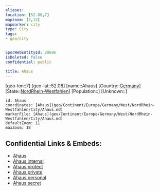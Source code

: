 ```yaml
---
aliases: 
location: [52.08,7]
mapzoom: [7,12] 
mapmarker: city 
type: City
tags:
- geo/City


SpocWebEntityId: 28686
isDeleted: false
confidential: public

title: Ahaus
---
```

[geo-lon::7]
[geo-lat::52.08]
[name::Ahaus]
[Country::[Germany](geo/Continent/Europe/Germany.md)]
[State::[NordRhein-Westfahlen](NordRhein-Westfahlen)]
[Population::]
[Unknown::]


```leaflet
id: Ahaus
coordinates: [Ahaus](geo/Continent/Europe/Germany/West/NordRhein-Westfahlen/City/Ahaus.md)
markerFile: [Ahaus](geo/Continent/Europe/Germany/West/NordRhein-Westfahlen/City/Ahaus.md)
defaultZoom: 11 
maxZoom: 18
```


## Confidential Links & Embeds: 
- [Ahaus](../../../../../../../../_public/geo/Continent/Europe/Germany/West/NordRhein-Westfahlen/City/Ahaus.md) 
- [Ahaus.internal](../../../../../../../../_internal/geo/Continent/Europe/Germany/West/NordRhein-Westfahlen/City/Ahaus.internal.md) 
- [Ahaus.protect](../../../../../../../../_protect/geo/Continent/Europe/Germany/West/NordRhein-Westfahlen/City/Ahaus.protect.md) 
- [Ahaus.private](../../../../../../../../_private/geo/Continent/Europe/Germany/West/NordRhein-Westfahlen/City/Ahaus.private.md) 
- [Ahaus.personal](../../../../../../../../_personal/geo/Continent/Europe/Germany/West/NordRhein-Westfahlen/City/Ahaus.personal.md) 
- [Ahaus.secret](../../../../../../../../_secret/geo/Continent/Europe/Germany/West/NordRhein-Westfahlen/City/Ahaus.secret.md) 
